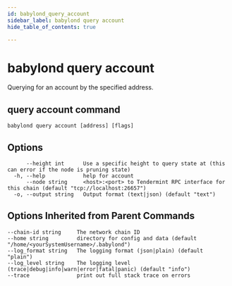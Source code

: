 ```yaml
---
id: babylond_query_account
sidebar_label: babylond query account
hide_table_of_contents: true

---
```


# babylond query account
Querying for an account by the specified address.
## query account command
```
babylond query account [address] [flags]
```
## Options
```
      --height int      Use a specific height to query state at (this can error if the node is pruning state)
  -h, --help            help for account
      --node string     <host>:<port> to Tendermint RPC interface for this chain (default "tcp://localhost:26657")
  -o, --output string   Output format (text|json) (default "text")
```
## Options Inherited from Parent Commands
```
--chain-id string     The network chain ID
--home string         directory for config and data (default "/home/<yourSystemUsername>/.babylond")
--log_format string   The logging format (json|plain) (default "plain")
--log_level string    The logging level (trace|debug|info|warn|error|fatal|panic) (default "info")
--trace               print out full stack trace on errors
```